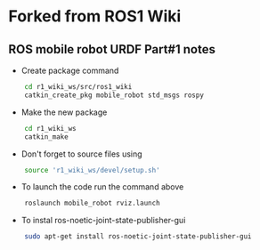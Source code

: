 # Forked from ROS1 Wiki 

## ROS mobile robot URDF Part#1 notes

- Create package command
  
```bash
    cd r1_wiki_ws/src/ros1_wiki
    catkin_create_pkg mobile_robot std_msgs rospy
```
- Make the new package
```bash
    cd r1_wiki_ws
    catkin_make
```
- Don't forget to source files using
```bash
    source 'r1_wiki_ws/devel/setup.sh' 
```
- To launch the code run the command above 
```bash
    roslaunch mobile_robot rviz.launch
```
- To instal ros-noetic-joint-state-publisher-gui
```bash
    sudo apt-get install ros-noetic-joint-state-publisher-gui
```

